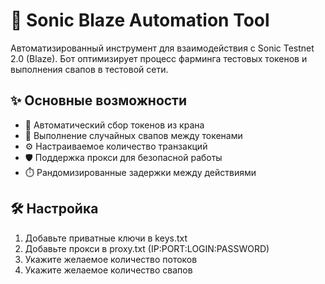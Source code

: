 # 🚀 Sonic Blaze Automation Tool

Автоматизированный инструмент для взаимодействия с Sonic Testnet 2.0 (Blaze). Бот оптимизирует процесс фарминга тестовых токенов и выполнения свапов в тестовой сети.

## ✨ Основные возможности

- 🎯 Автоматический сбор токенов из крана
- 🔄 Выполнение случайных свапов между токенами
- ⚙️ Настраиваемое количество транзакций
- 🛡️ Поддержка прокси для безопасной работы
- ⏱️ Рандомизированные задержки между действиями

## 🛠️ Настройка

1. Добавьте приватные ключи в keys.txt
2. Добавьте прокси в proxy.txt (IP:PORT:LOGIN:PASSWORD)
3. Укажите желаемое количество потоков
4. Укажите желаемое количество свапов
